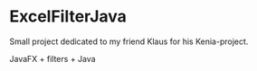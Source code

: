 # ExcelFilterJava

Small project dedicated to my friend Klaus for his Kenia-project. 

JavaFX + filters + Java 
